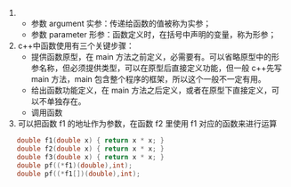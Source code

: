 1. - 参数 argument 实参：传递给函数的值被称为实参；
   - 参数 parameter 形参：函数定义时，在括号中声明的变量，称为形参；
2. c++中函数使用有三个关键步骤：
   - 提供函数原型，在 main 方法之前定义，必需要有。可以省略原型中的形参名称，但必须提供类型，可以在原型后直接定义功能，但一般 c++先写 main 方法，main 包含整个程序的框架，所以这个一般不一定有用。
   - 给出函数功能定义，在 main 方法之后定义，或者在原型下直接定义，可以不单独存在。
   - 调用函数
3. 可以把函数 f1 的地址作为参数，在函数 f2 里使用 f1 对应的函数来进行运算

```c++
   double f1(double x) { return x * x; }
   double f2(double x) { return x * x; }
   double f3(double x) { return x * x; }
   double pf((*f1)(double),int);
   double pf((*f1[])(double),int);
```

